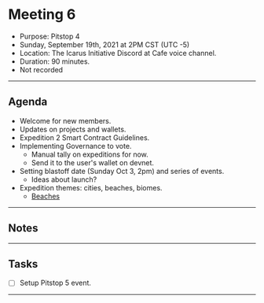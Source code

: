 # Meeting 6

- Purpose: Pitstop 4
- Sunday, September 19th, 2021 at 2PM CST (UTC -5)
- Location: The Icarus Initiative Discord at Cafe voice channel.
- Duration: 90 minutes.
- Not recorded

---

## Agenda

- Welcome for new members.
- Updates on projects and wallets.
- Expedition 2 Smart Contract Guidelines.
- Implementing Governance to vote.
  - Manual tally on expeditions for now.
  - Send it to the user's wallet on devnet.
- Setting blastoff date (Sunday Oct 3, 2pm) and series of events.
  - Ideas about launch?
- Expedition themes: cities, beaches, biomes.
  - [Beaches](https://travel.usnews.com/rankings/best-beaches-in-the-usa/)

---

## Notes

---

## Tasks

- [ ] Setup Pitstop 5 event.

---
